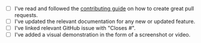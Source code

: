 <!-- Thanks so much for your PR, your contribution is appreciated! ❤️ -->

- [ ] I've read and followed the [contributing guide](https://github.com/mui/toolpad/blob/master/CONTRIBUTING.md#sending-a-pull-request) on how to create great pull requests.
- [ ] I've updated the relevant documentation for any new or updated feature.
- [ ] I've linked relevant GitHub issue with "Closes #<issue id>".
- [ ] I've added a visual demonstration in the form of a screenshot or video.
